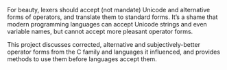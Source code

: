 For beauty, lexers should accept (not mandate) Unicode and alternative
forms of operators, and translate them to standard forms.  It’s a shame
that modern programming languages can accept Unicode strings and even
variable names, but cannot accept more pleasant operator forms.

This project discusses corrected, alternative and subjectively-better
operator forms from the C family and languages it influenced,
and provides methods to use them before languages accept them.
